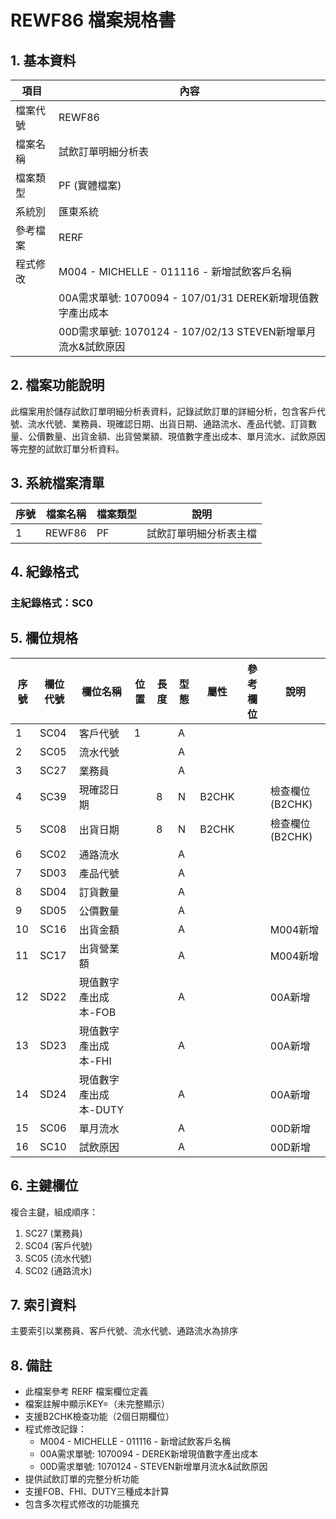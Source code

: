 # REWF86 檔案規格書

## 1. 基本資料

| 項目 | 內容 |
|------|------|
| 檔案代號 | REWF86 |
| 檔案名稱 | 試飲訂單明細分析表 |
| 檔案類型 | PF (實體檔案) |
| 系統別 | 匯東系統 |
| 參考檔案 | RERF |
| 程式修改 | M004 - MICHELLE - 011116 - 新增試飲客戶名稱 |
|  | 00A需求單號: 1070094 - 107/01/31 DEREK新增現值數字產出成本 |
|  | 00D需求單號: 1070124 - 107/02/13 STEVEN新增單月流水&試飲原因 |

## 2. 檔案功能說明

此檔案用於儲存試飲訂單明細分析表資料，記錄試飲訂單的詳細分析，包含客戶代號、流水代號、業務員、現確認日期、出貨日期、通路流水、產品代號、訂貨數量、公價數量、出貨金額、出貨營業額、現值數字產出成本、單月流水、試飲原因等完整的試飲訂單分析資料。

## 3. 系統檔案清單

| 序號 | 檔案名稱 | 檔案類型 | 說明 |
|------|----------|----------|------|
| 1 | REWF86 | PF | 試飲訂單明細分析表主檔 |

## 4. 紀錄格式

### 主紀錄格式：SC0

## 5. 欄位規格

| 序號 | 欄位代號 | 欄位名稱 | 位置 | 長度 | 型態 | 屬性 | 參考欄位 | 說明 |
|------|----------|----------|------|------|------|------|----------|------|
| 1 | SC04 | 客戶代號 | 1 | | A | | | |
| 2 | SC05 | 流水代號 | | | A | | | |
| 3 | SC27 | 業務員 | | | A | | | |
| 4 | SC39 | 現確認日期 | | 8 | N | B2CHK | | 檢查欄位(B2CHK) |
| 5 | SC08 | 出貨日期 | | 8 | N | B2CHK | | 檢查欄位(B2CHK) |
| 6 | SC02 | 通路流水 | | | A | | | |
| 7 | SD03 | 產品代號 | | | A | | | |
| 8 | SD04 | 訂貨數量 | | | A | | | |
| 9 | SD05 | 公價數量 | | | A | | | |
| 10 | SC16 | 出貨金額 | | | A | | | M004新增 |
| 11 | SC17 | 出貨營業額 | | | A | | | M004新增 |
| 12 | SD22 | 現值數字產出成本-FOB | | | A | | | 00A新增 |
| 13 | SD23 | 現值數字產出成本-FHI | | | A | | | 00A新增 |
| 14 | SD24 | 現值數字產出成本-DUTY | | | A | | | 00A新增 |
| 15 | SC06 | 單月流水 | | | A | | | 00D新增 |
| 16 | SC10 | 試飲原因 | | | A | | | 00D新增 |

## 6. 主鍵欄位

複合主鍵，組成順序：
1. SC27 (業務員)
2. SC04 (客戶代號)
3. SC05 (流水代號)
4. SC02 (通路流水)

## 7. 索引資料

主要索引以業務員、客戶代號、流水代號、通路流水為排序

## 8. 備註

- 此檔案參考 RERF 檔案欄位定義
- 檔案註解中顯示KEY=（未完整顯示）
- 支援B2CHK檢查功能（2個日期欄位）
- 程式修改記錄：
  - M004 - MICHELLE - 011116 - 新增試飲客戶名稱
  - 00A需求單號: 1070094 - DEREK新增現值數字產出成本
  - 00D需求單號: 1070124 - STEVEN新增單月流水&試飲原因
- 提供試飲訂單的完整分析功能
- 支援FOB、FHI、DUTY三種成本計算
- 包含多次程式修改的功能擴充 